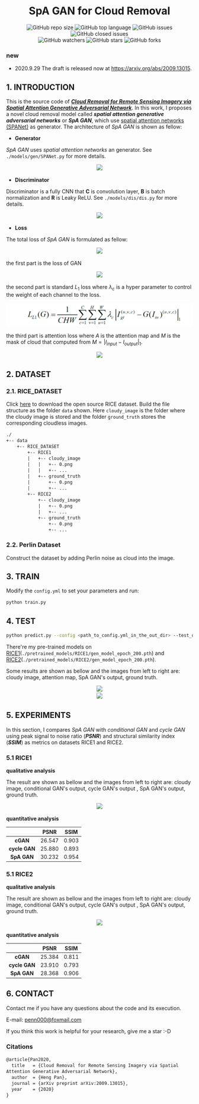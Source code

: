<div align="center">
<h1>SpA GAN for Cloud Removal</h1>
</div>

<div align="center">
<img alt="GitHub repo size" src="https://img.shields.io/github/repo-size/Penn000/SpA-GAN_for_cloud_removal?color=green"> <img alt="GitHub top language" src="https://img.shields.io/github/languages/top/Penn000/SpA-GAN_for_cloud_removal">  <img alt="GitHub issues" src="https://img.shields.io/github/issues/Penn000/SpA-GAN_for_cloud_removal"> <img alt="GitHub closed issues" src="https://img.shields.io/github/issues-closed/Penn000/SpA-GAN_for_cloud_removal?color=red">
</div>
<div align="center">
<img alt="GitHub watchers" src="https://img.shields.io/github/watchers/Penn000/SpA-GAN_for_cloud_removal?style=social"> <img alt="GitHub stars" src="https://img.shields.io/github/stars/Penn000/SpA-GAN_for_cloud_removal?style=social"> <img alt="GitHub forks" src="https://img.shields.io/github/forks/Penn000/SpA-GAN_for_cloud_removal?style=social">
</div>


### new

- 2020.9.29  The draft is released now at https://arxiv.org/abs/2009.13015.


## 1. INTRODUCTION

This is the source code of [***Cloud Removal for Remote Sensing Imagery via Spatial Attention Generative Adversarial Network***](https://arxiv.org/abs/2009.13015). In this work, I proposes a novel cloud removal model called ***spatial attention generative adversarial networks*** or ***SpA GAN***, which use [spatial attention networks (SPANet)](https://github.com/stevewongv/SPANet) as generator. The architecture of *SpA GAN* is shown as fellow:

- **Generator**

*SpA GAN* uses *spatial attention networks* an generator. See `./models/gen/SPANet.py` for more details.

<div align="center"><img src="./readme_images/SPANet.jpg"></div>

- **Discriminator**

Discriminator is a fully  CNN that **C** is convolution layer, **B** is batch normalization and **R** is Leaky ReLU. See `./models/dis/dis.py` for more details.

<div align="center"><img src="./readme_images/dis.jpg"></div>

- **Loss**

The total loss of *SpA GAN* is formulated as fellow:

<div align="center"><img src="./readme_images/loss_spagan.png"></div>

the first part is the loss of GAN

<div align="center"><img src="./readme_images/loss_cgan.png"></div>

the second part is standard $L_1$ loss where $\lambda_c$ is a hyper parameter to control the weight of each channel to the loss.

<div align="center"><img src="./readme_images/loss_l1.png"></div>

the third part is attention loss where $A$ is the attention map and $M$ is the mask of cloud that computed from $M=|I_{input}-I_{output}|_1$.

<div align="center"><img src="./readme_images/loss_att.png"></div>

## 2. DATASET

### 2.1. RICE_DATASET

Click [here](https://github.com/BUPTLdy/RICE_DATASET) to download the open source RICE dataset. Build the file structure as the folder `data` shown. Here `cloudy_image` is the folder where the cloudy image is stored and the folder `ground_truth` stores the corresponding cloudless images.

```
./
+-- data
    +--	RICE_DATASET
        +-- RICE1
        |   +-- cloudy_image
        |   |   +-- 0.png
        |   |   +-- ...
        |   +-- ground_truth
        |       +-- 0.png
        |       +-- ...
        +-- RICE2
            +-- cloudy_image
            |   +-- 0.png
            |   +-- ...
            +-- ground_truth
                +-- 0.png
                +-- ...
```

### 2.2. Perlin Dataset

Construct the dataset by adding Perlin noise as cloud into the image.

## 3. TRAIN

Modify the `config.yml` to set your parameters and run:

```bash
python train.py
```

## 4. TEST

```bash
python predict.py --config <path_to_config.yml_in_the_out_dir> --test_dir <path_to_a_directory_stored_test_data> --out_dir <path_to_an_output_directory> --pretrained <path_to_a_pretrained_model> --cuda
```

There're my pre-trained models on [RICE1](./pretrained_models/RICE1/)(`./pretrained_models/RICE1/gen_model_epoch_200.pth`) and [RICE2]((./pretrained_models/RICE1/))(`./pretrained_models/RICE2/gen_model_epoch_200.pth`).

Some results are shown as bellow and the images from left to right are: cloudy image, attention map, SpA GAN's output, ground truth.

<div align="center"><img src="./readme_images/test_0000.png"></div>

<div align="center"><img src="./readme_images/test_0026.png"></div>

## 5. EXPERIMENTS

In this section, I compares *SpA GAN* with *conditional GAN* and *cycle GAN* using peak signal to noise ratio (***PSNR***) and structural similarity index (***SSIM***) as metrics on datasets RICE1 and RICE2.

### 5.1 RICE1

**qualitative analysis**

The result are shown as bellow and the images from left to right are: cloudy image, conditional GAN's output, cycle GAN's output , SpA GAN's output, ground truth.

<div align="center"><img src="./readme_images/rice1_result.png"></div>

**quantitative analysis**

|               |  PSNR  | SSIM  |
| :-----------: | :----: | :---: |
|   **cGAN**    | 26.547 | 0.903 |
| **cycle GAN** | 25.880 | 0.893 |
|  **SpA GAN**  | 30.232 | 0.954 |

### 5.1 RICE2

**qualitative analysis**

The result are shown as bellow and the images from left to right are: cloudy image, conditional GAN's output, cycle GAN's output , SpA GAN's output, ground truth.

<div align="center"><img src="./readme_images/rice2_result.png"></div>

**quantitative analysis**

|               |  PSNR  | SSIM  |
| :-----------: | :----: | :---: |
|   **cGAN**    | 25.384 | 0.811 |
| **cycle GAN** | 23.910 | 0.793 |
|  **SpA GAN**  | 28.368 | 0.906 |

## 6. CONTACT

Contact me if you have any questions about the code and its execution.

E-mail: penn000@foxmail.com

If you think this work is helpful for your research, give me a star :-D

### Citations

```
@article{Pan2020,
  title   = {Cloud Removal for Remote Sensing Imagery via Spatial Attention Generative Adversarial Network},
  author  = {Heng Pan},
  journal = {arXiv preprint arXiv:2009.13015},
  year    = {2020}
}
```



